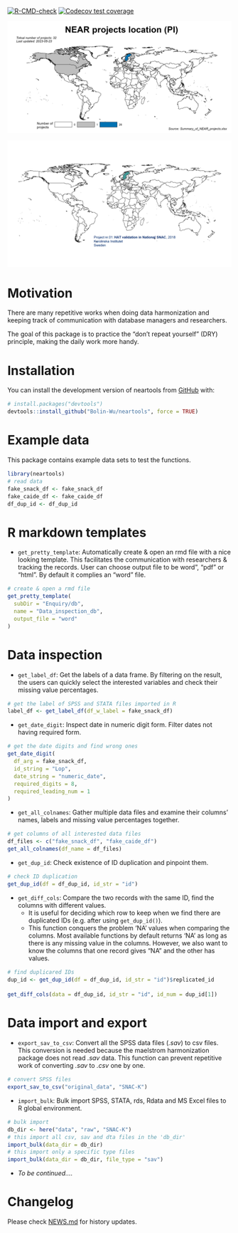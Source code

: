
<!-- README.md is generated from README.Rmd. Please edit that file -->

<!-- badges: start -->
[![R-CMD-check](https://github.com/Bolin-Wu/neartools/actions/workflows/R-CMD-check.yaml/badge.svg)](https://github.com/Bolin-Wu/neartools/actions/workflows/R-CMD-check.yaml)
[![Codecov test
coverage](https://codecov.io/gh/Bolin-Wu/neartools/branch/master/graph/badge.svg)](https://app.codecov.io/gh/Bolin-Wu/neartools?branch=master)
<!-- badges: end -->

![](man/figures/country_map.jpeg)<!-- -->

![](man/figures/project_map_movie.gif)<!-- -->

# Motivation

There are many repetitive works when doing data harmonization and
keeping track of communication with database managers and researchers.

The goal of this package is to practice the “don’t repeat yourself”
(DRY) principle, making the daily work more handy.

# Installation

You can install the development version of neartools from
[GitHub](https://github.com/) with:

``` r
# install.packages("devtools")
devtools::install_github("Bolin-Wu/neartools", force = TRUE)
```

# Example data

This package contains example data sets to test the functions.

``` r
library(neartools)
# read data
fake_snack_df <- fake_snack_df
fake_caide_df <- fake_caide_df
df_dup_id <- df_dup_id
```

# R markdown templates

- `get_pretty_template`: Automatically create & open an rmd file with a
  nice looking template. This facilitates the communication with
  researchers & tracking the records. User can choose output file to be
  word”, “pdf” or “html”. By default it complies an “word” file.

``` r
# create & open a rmd file
get_pretty_template(
  subDir = "Enquiry/db",
  name = "Data_inspection_db",
  output_file = "word"
)
```

# Data inspection

- `get_label_df`: Get the labels of a data frame. By filtering on the
  result, the users can quickly select the interested variables and
  check their missing value percentages.

``` r
# get the label of SPSS and STATA files imported in R
label_df <- get_label_df(df_w_label = fake_snack_df)
```

- `get_date_digit`: Inspect date in numeric digit form. Filter dates not
  having required form.

``` r
# get the date digits and find wrong ones
get_date_digit(
  df_arg = fake_snack_df,
  id_string = "Lop",
  date_string = "numeric_date",
  required_digits = 8,
  required_leading_num = 1
)
```

- `get_all_colnames`: Gather multiple data files and examine their
  columns’ names, labels and missing value percentages together.

``` r
# get columns of all interested data files
df_files <- c("fake_snack_df", "fake_caide_df")
get_all_colnames(df_name = df_files)
```

- `get_dup_id`: Check existence of ID duplication and pinpoint them.

``` r
# check ID duplication
get_dup_id(df = df_dup_id, id_str = "id")
```

- `get_diff_cols`: Compare the two records with the same ID, find the
  columns with different values.
  - It is useful for deciding which row to keep when we find there are
    duplicated IDs (e.g. after using `get_dup_id()`).  
  - This function conquers the problem ‘NA’ values when comparing the
    columns. Most available functions by default returns ‘NA’ as long as
    there is any missing value in the columns. However, we also want to
    know the columns that one record gives “NA” and the other has
    values.

``` r
# find duplicared IDs
dup_id <- get_dup_id(df = df_dup_id, id_str = "id")$replicated_id

get_diff_cols(data = df_dup_id, id_str = "id", id_num = dup_id[1])
```

# Data import and export

- `export_sav_to_csv`: Convert all the SPSS data files (*.sav*) to csv
  files. This conversion is needed because the maelstrom harmonization
  package does not read *.sav* data. This function can prevent
  repetitive work of converting *.sav* to *.csv* one by one.

``` r
# convert SPSS files
export_sav_to_csv("original_data", "SNAC-K")
```

- `import_bulk`: Bulk import SPSS, STATA, rds, Rdata and MS Excel files
  to R global environment.

``` r
# bulk import
db_dir <- here("data", "raw", "SNAC-K")
# this import all csv, sav and dta files in the 'db_dir'
import_bulk(data_dir = db_dir)
# this import only a specific type files
import_bulk(data_dir = db_dir, file_type = "sav")
```

- *To be continued….*

# Changelog

Please check
[NEWS.md](https://github.com/Bolin-Wu/neartools/blob/master/NEWS.md) for
history updates.
